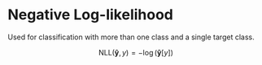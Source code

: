 # Negative Log-likelihood

Used for classification with more than one class and a single target class.

$$\text{NLL}(\bm{\hat{y}}, y) = -\log(\bm{\hat{y}}[y])$$